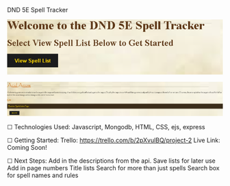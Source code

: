 DND 5E Spell Tracker

 ![Alt text](<public/Assets/Screenshot 2023-08-25 182024.png>)

 ![Alt text](<public/Assets/Screenshot 2023-08-25 182056.png>)

☐ Technologies Used: 
    Javascript, Mongodb, HTML, CSS, ejs, express

☐ Getting Started: 
    Trello: https://trello.com/b/2pXvulBQ/project-2
    Live Link: Coming Soon!

☐ Next Steps: 
    Add in the descriptions from the api. 
    Save lists for later use
    Add in page numbers
    Title lists
    Search for more than just spells
    Search box for spell names and rules
    

